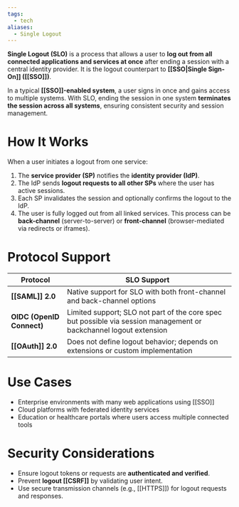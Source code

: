```yaml
---
tags:
  - tech
aliases:
  - Single Logout
---
```

**Single Logout (SLO)** is a process that allows a user to **log out from all connected applications and services at once** after ending a session with a central identity provider.
It is the logout counterpart to **[[SSO|Single Sign-On]] ([[SSO]])**.

In a typical **[[SSO]]-enabled system**, a user signs in once and gains access to multiple systems.
With SLO, ending the session in one system **terminates the session across all systems**, ensuring consistent security and session management.
# How It Works
When a user initiates a logout from one service:
1. The **service provider (SP)** notifies the **identity provider (IdP)**.
2. The IdP sends **logout requests to all other SPs** where the user has active sessions.
3. Each SP invalidates the session and optionally confirms the logout to the IdP.
4. The user is fully logged out from all linked services.
This process can be **back-channel** (server-to-server) or **front-channel** (browser-mediated via redirects or iframes).
# Protocol Support
| Protocol                  | SLO Support                                                                                                        |
| ------------------------- | ------------------------------------------------------------------------------------------------------------------ |
| **[[SAML]] 2.0**              | Native support for SLO with both front-channel and back-channel options                                            |
| **OIDC (OpenID Connect)** | Limited support; SLO not part of the core spec but possible via session management or backchannel logout extension |
| **[[OAuth]] 2.0**             | Does not define logout behavior; depends on extensions or custom implementation                                    |
# Use Cases
- Enterprise environments with many web applications using [[SSO]]
- Cloud platforms with federated identity services
- Education or healthcare portals where users access multiple connected tools
# Security Considerations
- Ensure logout tokens or requests are **authenticated and verified**.
- Prevent **logout [[CSRF]]** by validating user intent.
- Use secure transmission channels (e.g., [[HTTPS]]) for logout requests and responses.
